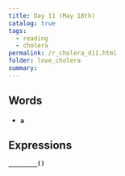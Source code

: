 ```yaml
---
title: Day 11 (May 18th)
catalog: true
tags: 
  - reading
  - cholera
permalink: /r_cholera_d11.html
folder: love_cholera
summary: 
---
```


## Words

-   <b data-toggle="tooltip" data-original-title="{{site.data.glossary.a}}">`a`</b>


## Expressions

<b data-toggle="tooltip" data-original-title="{{site.data.answers.d8_a}}">`________()`</b>
